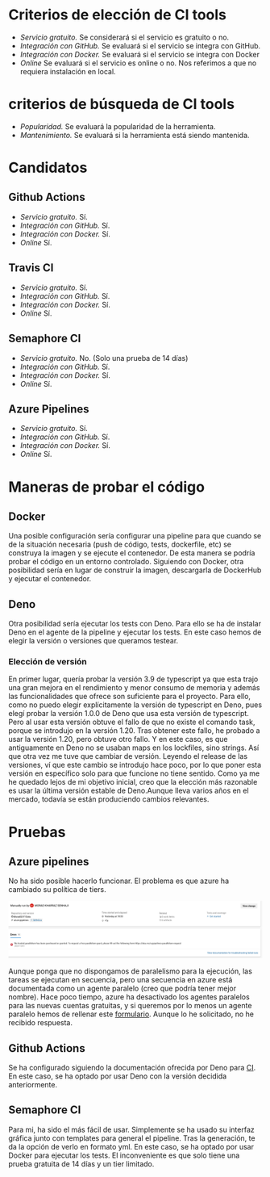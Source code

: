 # Criterios de elección de CI tools

- *Servicio gratuito.* Se considerará si el servicio es gratuito o no.
- *Integración con GitHub.* Se evaluará si el servicio se integra con GitHub.
- *Integración con Docker.* Se evaluará si el servicio se integra con Docker
- *Online* Se evaluará si el servicio es online o no. Nos referimos a que no requiera instalación en local.

#  criterios de búsqueda de CI tools

- *Popularidad.* Se evaluará la popularidad de la herramienta.
- *Mantenimiento.* Se evaluará si la herramienta está siendo mantenida.

# Candidatos

## Github Actions

- *Servicio gratuito.* Sí.
- *Integración con GitHub.* Sí.
- *Integración con Docker.* Sí.
- *Online* Sí.

## Travis CI

- *Servicio gratuito.* Sí.
- *Integración con GitHub.* Sí.
- *Integración con Docker.* Sí.
- *Online* Sí. 

## Semaphore CI

- *Servicio gratuito.* No. (Solo una prueba de 14 días)
- *Integración con GitHub.* Sí.
- *Integración con Docker.* Sí.
- *Online* Sí.

## Azure Pipelines

- *Servicio gratuito.* Sí.
- *Integración con GitHub.* Sí.
- *Integración con Docker.* Sí.
- *Online* Sí.




# Maneras de probar el código

## Docker

Una posible configuración sería configurar una pipeline para que cuando se de la situación necesaria (push de código, tests, dockerfile, etc) se construya la imagen y se ejecute el contenedor. De esta manera se podría probar el código en un entorno controlado. 
Siguiendo con Docker, otra posibilidad sería en lugar de construir la imagen, descargarla de DockerHub y ejecutar el contenedor.

## Deno

Otra posibilidad sería ejecutar los tests con Deno. Para ello se ha de instalar Deno en el agente de la pipeline y ejecutar los tests.
En este caso hemos de elegir la versión o versiones que queramos testear. 

### Elección de versión

En primer lugar, quería probar la versión 3.9 de typescript ya que esta trajo una gran mejora en el rendimiento y menor consumo de memoria y además las funcionalidades que ofrece son suficiente para el proyecto. Para ello, como no puedo elegir explícitamente la versión de typescript en Deno, pues elegí probar la versión 1.0.0 de Deno que usa esta versión de typescript. Pero al usar esta versión obtuve el fallo de que no existe el comando task, porque se introdujo en la versión 1.20. Tras obtener este fallo, he probado a usar la versión 1.20, pero obtuve otro fallo. Y en este caso, es que antiguamente en Deno no se usaban maps en los lockfiles, sino strings. Así que otra vez me tuve que cambiar de versión. Leyendo el release de las versiones, ví que este cambio se introdujo hace poco, por lo que poner esta versión en específico solo para que funcione no tiene sentido. Como ya me he quedado lejos de mi objetivo inicial, creo que la elección más razonable es usar la última versión estable de Deno.Aunque lleva varios años en el mercado, todavía se están produciendo cambios relevantes.

# Pruebas

## Azure pipelines
 
No ha sido posible hacerlo funcionar. El problema es que azure ha cambiado su política de tiers.

![azure](./azure_problems.png)

Aunque ponga que no dispongamos de paralelismo para la ejecución, las tareas se ejecutan en secuencia, pero una secuencia en azure está documentada como un agente paralelo (creo que podría tener mejor nombre). Hace poco tiempo, azure ha desactivado los agentes paralelos para las nuevas cuentas gratuitas, y si queremos por lo menos un agente paralelo hemos de rellenar este [formulario](https://aka.ms/azpipelines-parallelism-request). Aunque lo he solicitado, no he recibido respuesta.

## Github Actions

Se ha configurado siguiendo la documentación ofrecida por Deno para [CI](https://docs.deno.com/runtime/manual/advanced/continuous_integration). En este caso, se ha optado por usar Deno con la versión decidida anteriormente. 

## Semaphore CI

Para mi, ha sido el más fácil de usar. Simplemente se ha usado su interfaz gráfica junto con templates para general el pipeline. Tras la generación, te da la opción de verlo en formato yml. En este caso, se ha optado por usar Docker para ejecutar los tests. El inconveniente es que solo tiene una prueba gratuita de 14 días y un tier limitado.